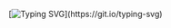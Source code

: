 [![Typing SVG](https://readme-typing-svg.demolab.com?font=Fira+Code&pause=1000&color=F2F72F80&background=FF141E67&width=435&lines=My+name+is+Kiaella.)](https://git.io/typing-svg)
